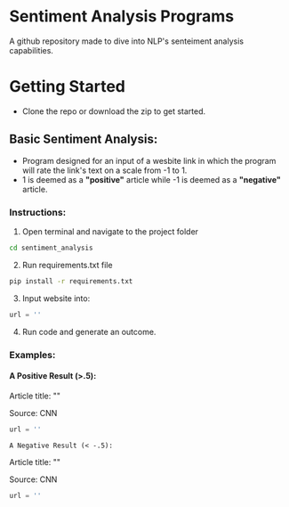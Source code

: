 # Sentiment Analysis Programs
A github repository made to dive into NLP's senteiment analysis capabilities.

# Getting Started
- Clone the repo or download the zip to get started.

## Basic Sentiment Analysis:
- Program designed for an input of a wesbite link in which the program will rate the link's text on a scale from -1 to 1. 
- 1 is deemed as a **"positive"** article while -1 is deemed as a **"negative"** article.

### Instructions:
1. Open terminal and navigate to the project folder
```zsh
cd sentiment_analysis
```
2. Run requirements.txt file
```zsh
pip install -r requirements.txt
```
3. Input website into:
```python
url = ''
```
4. Run code and generate an outcome.

### Examples:

#### A Positive Result (>.5):

Article title: ""

Source: CNN

```python
url = ''
```

`A Negative Result (< -.5):`

Article title: ""

Source: CNN

```python
url = ''
```